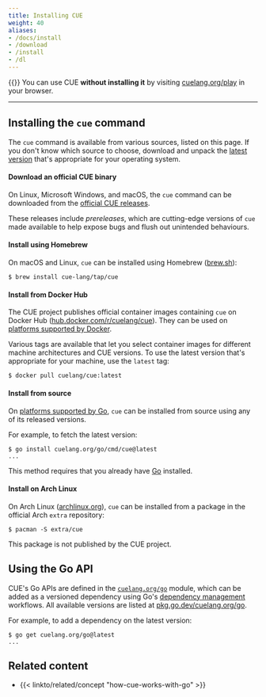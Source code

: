 ```yaml
---
title: Installing CUE
weight: 40
aliases:
- /docs/install
- /download
- /install
- /dl
---
```


{{<sidenote text="Try out CUE - no install required!" >}}
You can use CUE **without installing it** by visiting
[cuelang.org/play](https://cuelang.org/play/)
in your browser.

---

## Installing the `cue` command

The `cue` command is available from various sources, listed on this page.
If you don't know which source to choose, download and unpack the
[latest version](https://github.com/cue-lang/cue/releases/latest)
that's appropriate for your operating system.

#### Download an official CUE binary

On Linux, Microsoft Windows, and macOS, the `cue` command can be downloaded from the
[official CUE releases](https://github.com/cue-lang/cue/releases/).

These releases include *prereleases*, which are cutting-edge versions of `cue`
made available to help expose bugs and flush out unintended behaviours.

#### Install using Homebrew

On macOS and Linux, `cue` can be installed using Homebrew
([brew.sh](https://brew.sh)):

```text { title="TERMINAL" codeToCopy="YnJldyBpbnN0YWxsIGN1ZS1sYW5nL3RhcC9jdWU=" }
$ brew install cue-lang/tap/cue
```

#### Install from Docker Hub

The CUE project publishes official container images containing `cue` on Docker Hub
([hub.docker.com/r/cuelang/cue](https://hub.docker.com/r/cuelang/cue)).
They can be used on
[platforms supported by Docker](https://docs.docker.com/engine/install/).

Various tags are available that let you select container images for different
machine architectures and CUE versions. To use the latest version that's
appropriate for your machine, use the `latest` tag:

```text { title="TERMINAL" codeToCopy="ZG9ja2VyIHB1bGwgY3VlbGFuZy9jdWU6bGF0ZXN0" }
$ docker pull cuelang/cue:latest
```

#### Install from source

On
[platforms supported by Go](https://go.dev/dl/#stable),
`cue` can be installed from source using any of its released versions.

For example, to fetch the latest version:

```text { title="TERMINAL" codeToCopy="Z28gaW5zdGFsbCBjdWVsYW5nLm9yZy9nby9jbWQvY3VlQGxhdGVzdA==" }
$ go install cuelang.org/go/cmd/cue@latest
...
```

This method requires that you already have [Go](https://go.dev) installed.
 
#### Install on Arch Linux

On Arch Linux
([archlinux.org](https://archlinux.org)),
`cue` can be installed from a package in the official Arch `extra` repository:

```text { title="TERMINAL" codeToCopy="cGFjbWFuIC1TIGV4dHJhL2N1ZQ==" }
$ pacman -S extra/cue
```

This package is not published by the CUE project.

## Using the Go API

CUE's Go APIs are defined in the
[`cuelang.org/go`](https://pkg.go.dev/cuelang.org/go) module, which can be added
as a versioned dependency using Go's
[dependency management](https://go.dev/doc/modules/managing-dependencies)
workflows. All available versions are listed at
[pkg.go.dev/cuelang.org/go](https://pkg.go.dev/cuelang.org/go?tab=versions).

For example, to add a dependency on the latest version:
```text { title="TERMINAL" codeToCopy="Z28gZ2V0IGN1ZWxhbmcub3JnL2dvQGxhdGVzdA==" }
$ go get cuelang.org/go@latest
...
```

## Related content

- {{< linkto/related/concept "how-cue-works-with-go" >}}
